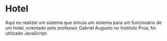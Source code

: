 # Hotel

Aqui eu realizei um sistema que simula um sistema para um funcionário de um hotel, orientado pelo professor Gabriel Augusto no Instituto Proa, foi utilizado JavaScript.
